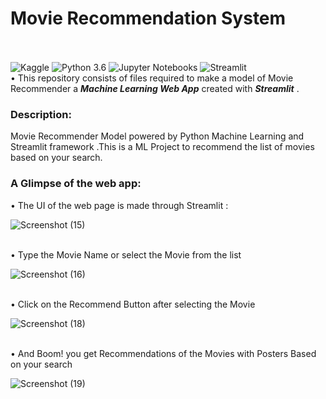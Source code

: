 # Movie Recommendation System
<br/><br/>
![Kaggle](https://img.shields.io/badge/Dataset-Kaggle-blue.svg) ![Python 3.6](https://img.shields.io/badge/Python-3.6-brightgreen.svg) ![Jupyter Notebooks](https://img.shields.io/badge/Jupyter-Notebooks-orange) ![Streamlit](https://img.shields.io/badge/Streamlit-YourBadgeColorHere.svg)
<br/>
• This repository consists of files required to make a model of Movie Recommender a  ___Machine Learning Web App___ created with ___Streamlit___ .

<h3>Description:</h3>
Movie Recommender Model powered by Python Machine Learning and Streamlit framework .This is a ML Project to recommend the list of movies based on your search.

<h3>A Glimpse of the web app:</h3>
• The UI of the web page is made through Streamlit :<br/>

![Screenshot (15)](https://github.com/Maheshkarri4444/Movie-Recommendation-System/assets/157581288/d17cb006-41c4-4798-82c2-c197f3e4d06c)

<br/>• Type the Movie Name or select the Movie from the list <br/>

![Screenshot (16)](https://github.com/Maheshkarri4444/Movie-Recommendation-System/assets/157581288/64b6ed84-8c9a-4817-9dac-28557f76d1ac)

<br/>• Click on the Recommend Button after selecting the Movie <br/>


![Screenshot (18)](https://github.com/Maheshkarri4444/Movie-Recommendation-System/assets/157581288/d5e297bd-8009-4fd6-9a06-3c4bc6d59030)


<br/>• And Boom! you get Recommendations of the Movies with Posters Based on your search <br/>

![Screenshot (19)](https://github.com/Maheshkarri4444/Movie-Recommendation-System/assets/157581288/8825c6dd-aa9d-4adc-98bf-1d9450702bb5)

